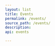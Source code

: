 ```yaml
---
layout: list
title: Events
permalink: /events/
source_path: /events/
description:
api: events

---
```

